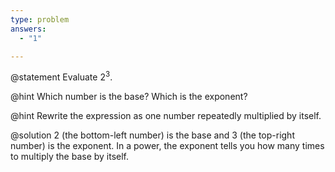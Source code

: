 ```yaml
---
type: problem
answers:
  - "1"

---
```


@statement
Evaluate $2^3$.

@hint
Which number is the base? Which is the exponent?

@hint
Rewrite the expression as one number repeatedly multiplied by itself. 

@solution
$2$ (the bottom-left number) is the base and $3$ (the top-right number) is the exponent. In a power, the exponent tells you how many times to multiply the base by itself.
<!--stackedit_data:
eyJoaXN0b3J5IjpbLTEwODY4NDY0MzIsLTE2MDM1NDQ3MThdfQ
==
-->